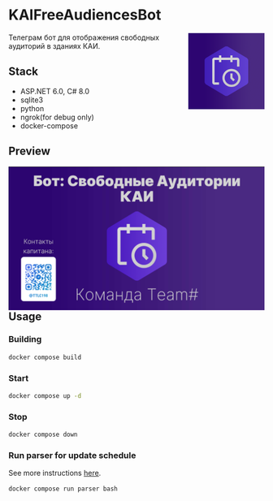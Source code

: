 # KAIFreeAudiencesBot

<img src="https://github.com/TTLC198/KAIFreeAudiencesBot/blob/master/logo.png" align="right" width="150" />

Телеграм бот для отображения свободных аудиторий в зданиях КАИ.
## Stack
* ASP.NET 6.0, C# 8.0
* sqlite3
* python
* ngrok(for debug only)
* docker-compose
## Preview
<img src="https://github.com/TTLC198/KAIFreeAudiencesBot/blob/master/preview.png" align="left" width="1100" />

## Usage
### Building
```sh
docker compose build 
```
### Start
```sh
docker compose up -d
```
### Stop
```sh
docker compose down
```
### Run parser for update schedule

See more instructions [here](https://github.com/TTLC198/KAIFreeAudiencesBotProject/tree/master/KAIScheduleParser).
```sh
docker compose run parser bash
```

